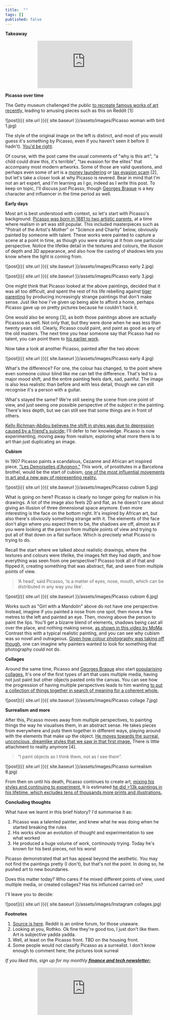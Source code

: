 ```yaml
---
title:  ""  
tags: []
published: false
---
```


<style>
      .iframe-container {
        overflow: hidden;        
        padding-top: 50%; <!-- Calculated from the aspect ration of the content (in case of 16:9 it is 9/16= 0.5625) -->
        position: relative;
      }
      .iframe-container iframe { 
         border: 0;
         height: 100%; <!-- Finally, width and height are set to 100% so the iframe takes up 100% of the containers space. -->
         left: 0;
         position: absolute;
         top: 0;
         width: 100%;
         display: block;
         margin: 0 auto; <!-- center image -->
      }
      <!-- 4x3 Aspect Ratio -->
      .iframe-container-4x3 {
        padding-top: 75%;
      }
</style> 

**Takeaway**



<div class="iframe-container-4x3">
  <p align="center"><iframe src="https://avoidboringpeople.substack.com/embed" frameborder="0" scrolling="no"> </iframe></p>
</div>

**Picasso over time**

The Getty museum challenged the public [to recreate famous works of art recently,](https://blogs.getty.edu/iris/getty-artworks-recreated-with-household-items-by-creative-geniuses-the-world-over/ "Getty") leading to amusing pieces such as this on Reddit \[1\]:

![post]({{ site.url }}{{ site.baseurl }}/assets/images/Picasso woman with bird 1.jpg)

The style of the original image on the left is distinct, and most of you would guess it's something by Picasso, even if you haven't seen it before (I hadn't). [You'd be right](https://www.wikiart.org/en/pablo-picasso/woman-with-bird-1970 "Woman with bird"). 

Of course, with the post came the usual comments of "why is this art", "a child could draw this, it's terrible", "tax evasion for the elites" that accompany most modern artworks. Some of those are valid questions, and perhaps even some of art is a [money laundering](https://www.natlawreview.com/article/art-and-money-laundering "money") or [tax evasion scam](https://newrepublic.com/article/147192/modern-art-serves-rich "tax") \[2\], but let's take a closer look at why Picasso is revered. Bear in mind that I'm not an art expert, and I'm learning as I go, indeed as I write this post. To keep on topic, I'll discuss just Picasso, though [Georges Braque](https://cubismsite.com/georges-braque-cubism/ "Braque") is a key character and influencer in the time period as well.

**Early days**

Most art is best understood with context, so let's start with Picasso's background. [Picasso was born in 1881 to two artistic parents,](https://mymodernmet.com/pablo-picasso-periods/ "Met") at a time where realism in art was still popular. This included masterpieces such as "Potrait of the Artist's Mother" or "Science and Charity" below, obviously painted by someone with talent. These works were painted to capture a scene at a point in time, as though you were staring at it from one particular perspective. Notice the lifelike detail in the textures and colours, the illusion of depth and 3D appearance, and also how the casting of shadows lets you know where the light is coming from.

![post]({{ site.url }}{{ site.baseurl }}/assets/images/Picasso early 2.jpg)

![post]({{ site.url }}{{ site.baseurl }}/assets/images/Picasso early 3.jpg)

One might think that Picasso looked at the above paintings, decided that it was all too difficult, and spent the rest of his life rebelling against [tiger parenting](https://www.apadivisions.org/division-7/publications/newsletters/developmental/2013/07/tiger-parenting "tiger") by producing increasingly strange paintings that don't make sense. Just like how I've given up being able to afford a home, perhaps Picasso gave up on pretty pictures because he couldn't hack it.

One would also be wrong \[3\], as both those paintings above are actually Picassos as well. Not only that, but they were done when he was less than twenty years old. Clearly, Picasso could paint, and paint as good as any of the old masters. The next time you hear someone say that Picasso had no talent, you can point them to [his earlier work](https://mymodernmet.com/picasso-early-work/ "early").

Now take a look at another Picasso, painted after the two above:

![post]({{ site.url }}{{ site.baseurl }}/assets/images/Picasso early 4.jpg)

What's the difference? For one, the colour has changed, to the point where even someone colour blind like me can tell the difference. That's led to a major mood shift, and the entire painting feels dark, sad, painful. The image is also less realistic than before and with less detail, though we can still recognise it's a person with a guitar.

What's stayed the same? We're still seeing the scene from one point of view, and just seeing one possible perspective of the subject in the painting. There's less depth, but we can still see that some things are in front of others.

[Kelly Richman-Abdou believes the shift in styles was due to depression caused by a friend's suicide;](https://mymodernmet.com/pablo-picasso-periods/ "Met") I'll defer to her knowledge. Picasso is now experimenting, moving away from realism, exploring what more there is to art than just duplicating an image.

**Cubism**

In 1907 Picasso paints a scandalous, Cezanne and African art inspired piece, ["Les Demoiselles d'Avignon."](https://www.pablopicasso.org/avignon.jsp#prettyPhoto "Avignon") This work, of prostitutes in a Barcelona brothel, would be the start of cubism, [one of the most influential movements in art and a new way of representing reality.](https://www.tate.org.uk/art/art-terms/c/cubism "Tate")

![post]({{ site.url }}{{ site.baseurl }}/assets/images/Picasso cubism 5.jpg)

What is going on here? Picasso is clearly no longer going for realism in his drawings. A lot of the image also feels 2D and flat, as he doesn't care about giving an illusion of three dimensional space anymore. Even more interesting is the face on the bottom right. It's inspired by African art, but also there's obviously something strange with it. The elements of the face don't align where you expect them to be, the shadows are off, almost as if you were looking at the person from multiple points of view and trying to put all of that down on a flat surface. Which is precisely what Picasso is trying to do.

Recall the start where we talked about realistic drawings, where the textures and colours were lifelike, the images felt they had depth, and how everything was seen from one perspective? Picasso took all of that and flipped it, creating something that was abstract, flat, and seen from multiple points of view. 

> ‘A head’, said Picasso, ‘is a matter of eyes, nose, mouth, which can be distributed in any way you like’.

![post]({{ site.url }}{{ site.baseurl }}/assets/images/Picasso cubism 6.jpg)

Works such as "Girl with a Mandolin" above do not have one perspective. Instead, imagine if you painted a nose from one spot, then move a few metres to the left and painted an eye. Then, moving above the person to paint the lips. You'll get a bizarre blend of elements, shadows being cast all over the place, and nothing making sense, [as shown in this video by MoMa](https://www.youtube.com/watch?v=rGZYfSzvPvs "Moma"). Contrast this with a typical realistic painting, and you can see why cubism was so novel and outrageous. [Given how colour photography was taking off though](https://www.history.com/news/8-crucial-innovations-in-the-invention-of-photography "photo"), one can imagine why painters wanted to look for something that photography could not do.

**Collages**

Around the same time, Picasso and [Georges Braque](https://cubismsite.com/georges-braque-cubism/ "Braque") also start [popularising collages.](https://cubismsite.com/picasso-collage/ "collage") It's one of the first types of art that uses multiple media, having not just paint but other objects pasted onto the canvas. You can see how the progression of having multiple perspectives leads to him wanting [to put a collection of things together in search of meaning for a coherent whole.](https://www.artsy.net/article/matthew-the-birth-of-collage-and-mixed-media "artsy")

![post]({{ site.url }}{{ site.baseurl }}/assets/images/Picasso collage 7.jpg)

**Surrealism and more**

After this, Picasso moves away from multiple perspectives, to painting things the way he visualises them, in an abstract sense. He takes pieces from everywhere and puts them together in different ways, playing around with the elements that make up the object. [He moves towards the surreal, unconcious, dreamlike styles that we saw in that first image.](https://focusonpicasso.com/product-category/surrealism-period/ "surreal") There is little attachment to reality anymore \[4\].

> “I paint objects as I think them, not as I see them”.

![post]({{ site.url }}{{ site.baseurl }}/assets/images/Picasso surrealism 8.jpg)

From then on until his death, Picasso continues to create art, [mixing his styles and continuing to experiment.](https://en.wikipedia.org/wiki/Pablo_Picasso#Later_works_to_final_years:_1949%E2%80%931973 "Picasso") It is estimated [he did >13k paintings in his lifetime, which excludes tens of thousands more prints and illustrations.](https://www.picassomio.com/art-articles/picasso-how-many-artworks-did-picasso-create-in-his-life-time.html "Total")

**Concluding thoughts**

What have we learnt in this brief history? I'd summarise it as:

  1. Picasso was a talented painter, and knew what he was doing when he started breaking the rules
  2. His works show an evolution of thought and experimentation to see what worked
  3. He produced a huge volume of work, continously trying. Today he's known for his best pieces, not his worst
  
Picasso demonstrated that art has appeal beyond the aesthetic. You may not find the paintings pretty (I don't), but that's not the point. In doing so, he pushed art to new boundaries. 

Does this matter today? Who cares if he mixed different points of view, used multiple media, or created collages? Has his influnced carried on? 

I'll leave you to decide:

![post]({{ site.url }}{{ site.baseurl }}/assets/images/Instagram collages.jpg)

**Footnotes**

1. [Source is here](https://www.reddit.com/r/pics/comments/fvx8ko/recreation_of_pablo_picassos_painting_a_woman/ "Reddit"). Reddit is an online forum, for those unaware.
2. Looking at you, Rothko. Ok fine they're good too, I just don't like them. Art is subjective yadda yadda. 
3. Well, at least on the Picasso front. TBD on the housing front.
4. Some people would not classify Picasso as a surrealist. I don't know enough to comment here; the pictures look surreal

*If you liked this, sign up for my monthly* ***[finance and tech newsletter:](https://avoidboringpeople.substack.com/ "ABP")***

<div class="iframe-container-4x3">
  <p align="center"><iframe src="https://avoidboringpeople.substack.com/embed" frameborder="0" scrolling="no"> </iframe></p>
</div>
